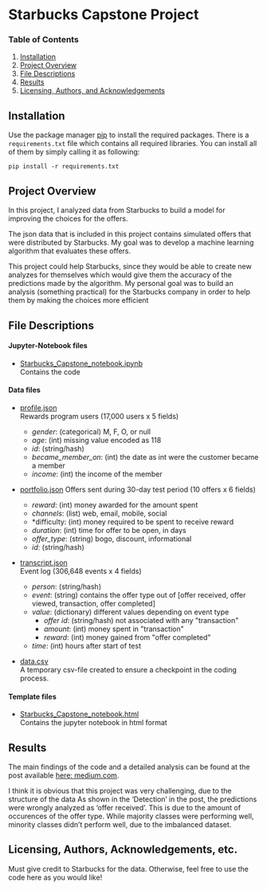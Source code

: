 # Starbucks Capstone Project

### Table of Contents

1. [Installation](#installation)
2. [Project Overview](#overview)
3. [File Descriptions](#files)
4. [Results](#results)
5. [Licensing, Authors, and Acknowledgements](#licensing)


## Installation  <a name="installation"></a>

Use the package manager [pip](https://pip.pypa.io/en/stable/) to install the required packages.
There is a `requirements.txt` file which contains all required libraries.
You can install all of them by simply calling it as following:

`pip install -r requirements.txt`


## Project Overview <a name="overview"></a>

In this project, I analyzed data from Starbucks to build a model for improving the choices for the offers.

The json data that is included in this project contains simulated offers that were distributed by Starbucks. 
My goal was to develop a machine learning algorithm that evaluates these offers.

This project could help Starbucks, since they would be able to create new analyzes for themselves which would give them the accuracy of the predictions made by the algorithm.
My personal goal was to build an analysis (something practical) for the Starbucks company in order to help them by making the choices more efficient

## File Descriptions <a name="files"></a>

#### Jupyter-Notebook files
* [Starbucks_Capstone_notebook.ipynb](https://github.com/u-sahin/Starbucks-Project-Udacity/blob/main/Starbucks_Capstone_notebook.ipynb)  
Contains the code

#### Data files
* [profile.json](https://github.com/u-sahin/Starbucks-Project-Udacity/blob/main/data/profile.json)  
Rewards program users (17,000 users x 5 fields)
  * *gender*: (categorical) M, F, O, or null
  * *age*: (int) missing value encoded as 118 
  * *id*: (string/hash)  
  * *became_member_on*: (int) the date as int were the customer became a member
  * *income*: (int) the income of the member
  
* [portfolio.json](https://github.com/u-sahin/Starbucks-Project-Udacity/blob/main/data/portfolio.json)
Offers sent during 30-day test period (10 offers x 6 fields)
  * *reward*: (int) money awarded for the amount spent
  * *channels*: (list) web, email, mobile, social 
  * *difficulty: (int) money required to be spent to receive reward 
  * *duration*: (int) time for offer to be open, in days
  * *offer_type*: (string) bogo, discount, informational
  * *id*: (string/hash)  
  
* [transcript.json](https://github.com/u-sahin/Starbucks-Project-Udacity/blob/main/data/transcript.json)  
Event log (306,648 events x 4 fields)
  * *person*: (string/hash) 
  * *event*: (string) contains the offer type out of [offer received, offer viewed, transaction, offer completed]
  * *value*: (dictionary) different values depending on event type 
    * *offer id*: (string/hash) not associated with any "transaction" 
	* *amount*: (int) money spent in "transaction" 
	* *reward*: (int) money gained from "offer completed"
  * *time*: (int) hours after start of test


* [data.csv](https://github.com/u-sahin/Starbucks-Project-Udacity/blob/main/data/data.csv)  
A temporary csv-file created to ensure a checkpoint in the coding process.


#### Template files
* [Starbucks_Capstone_notebook.html](https://github.com/u-sahin/Starbucks-Project-Udacity/blob/main/Starbucks_Capstone_notebook.html)  
Contains the jupyter notebook in html format

## Results <a name="results"></a>
The main findings of the code and a detailed analysis can be found at the post available [here: medium.com](https://uemitsahin.medium.com/starbucks-capstone-project-f029d2b599f5).

I think it is obvious that this project was very challenging, due to the structure of the data
As shown in the ‘Detection’ in the post, the predictions were wrongly analyzed as ‘offer received’. 
This is due to the amount of occurences of the offer type.
While majority classes were performing well, minority classes didn’t perform well, due to the imbalanced dataset.

## Licensing, Authors, Acknowledgements, etc. <a name="licensing"></a>
Must give credit to Starbucks for the data.
Otherwise, feel free to use the code here as you would like! 
